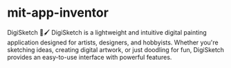 # mit-app-inventor
DigiSketch 🎨🖌️ DigiSketch is a lightweight and intuitive digital painting application designed for artists, designers, and hobbyists. Whether you're sketching ideas, creating digital artwork, or just doodling for fun, DigiSketch provides an easy-to-use interface with powerful features.  
